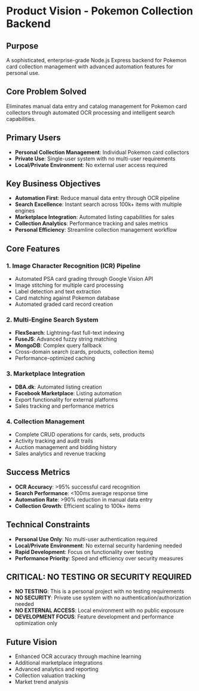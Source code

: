 # Product Vision - Pokemon Collection Backend

## Purpose
A sophisticated, enterprise-grade Node.js Express backend for Pokemon card collection management with advanced automation features for personal use.

## Core Problem Solved
Eliminates manual data entry and catalog management for Pokemon card collectors through automated OCR processing and intelligent search capabilities.

## Primary Users
- **Personal Collection Management**: Individual Pokemon card collectors
- **Private Use**: Single-user system with no multi-user requirements
- **Local/Private Environment**: No external user access required

## Key Business Objectives
- **Automation First**: Reduce manual data entry through OCR pipeline
- **Search Excellence**: Instant search across 100k+ items with multiple engines
- **Marketplace Integration**: Automated listing capabilities for sales
- **Collection Analytics**: Performance tracking and sales metrics
- **Personal Efficiency**: Streamline collection management workflow

## Core Features

### 1. Image Character Recognition (ICR) Pipeline
- Automated PSA card grading through Google Vision API
- Image stitching for multiple card processing
- Label detection and text extraction
- Card matching against Pokemon database
- Automated graded card record creation

### 2. Multi-Engine Search System
- **FlexSearch**: Lightning-fast full-text indexing
- **FuseJS**: Advanced fuzzy string matching  
- **MongoDB**: Complex query fallback
- Cross-domain search (cards, products, collection items)
- Performance-optimized caching

### 3. Marketplace Integration
- **DBA.dk**: Automated listing creation
- **Facebook Marketplace**: Listing automation
- Export functionality for external platforms
- Sales tracking and performance metrics

### 4. Collection Management
- Complete CRUD operations for cards, sets, products
- Activity tracking and audit trails
- Auction management and bidding history
- Sales analytics and revenue tracking

## Success Metrics
- **OCR Accuracy**: >95% successful card recognition
- **Search Performance**: <100ms average response time
- **Automation Rate**: >90% reduction in manual data entry
- **Collection Growth**: Efficient scaling to 100k+ items

## Technical Constraints
- **Personal Use Only**: No multi-user authentication required
- **Local/Private Environment**: No external security hardening needed
- **Rapid Development**: Focus on functionality over testing
- **Performance Priority**: Speed and efficiency over security measures

## **CRITICAL: NO TESTING OR SECURITY REQUIRED**
- **NO TESTING**: This is a personal project with no testing requirements
- **NO SECURITY**: Private use system with no authentication/authorization needed
- **NO EXTERNAL ACCESS**: Local environment with no public exposure
- **DEVELOPMENT FOCUS**: Feature development and performance optimization only

## Future Vision
- Enhanced OCR accuracy through machine learning
- Additional marketplace integrations
- Advanced analytics and reporting
- Collection valuation tracking
- Market trend analysis